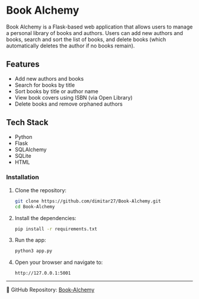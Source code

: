 # Book Alchemy

Book Alchemy is a Flask-based web application that allows users to manage a personal library of books and authors. Users can add new authors and books, search and sort the list of books, and delete books (which automatically deletes the author if no books remain).

## Features

- Add new authors and books
- Search for books by title
- Sort books by title or author name
- View book covers using ISBN (via Open Library)
- Delete books and remove orphaned authors

## Tech Stack

- Python
- Flask
- SQLAlchemy
- SQLite
- HTML

### Installation

1. Clone the repository:
   ```bash
   git clone https://github.com/dimitar27/Book-Alchemy.git
   cd Book-Alchemy
   ```

2. Install the dependencies:
   ```bash
   pip install -r requirements.txt
   ```

3. Run the app:
   ```bash
   python3 app.py
   ```

4. Open your browser and navigate to:
   ```
   http://127.0.0.1:5001
   ```

---

🔗 GitHub Repository: [Book-Alchemy](https://github.com/dimitar27/Book-Alchemy.git)
